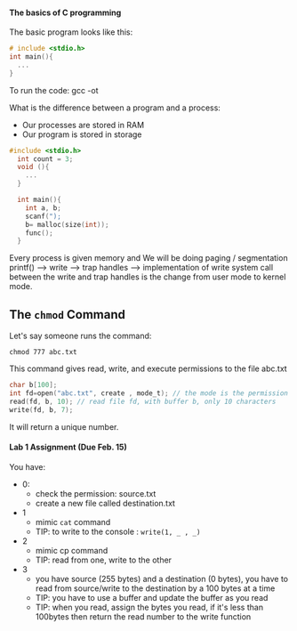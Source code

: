 #### The basics of C programming

The basic program looks like this:

```c
# include <stdio.h>
int main(){
  ...
}
```

To run the code:
gcc -ot

What is the difference between a program and a process:

- Our processes are stored in RAM
- Our program is stored in storage

```c
#include <stdio.h>
  int count = 3;
  void (){
    ...
  }

  int main(){
    int a, b;
    scanf(");
    b= malloc(size(int));
    func();
  }
```

Every process is given memory and
We will be doing paging / segmentation
printf() --> write --> trap handles --> implementation of write system call
between the write and trap handles is the change from user mode to kernel mode.

## The `chmod` Command

Let's say someone runs the command:

```
chmod 777 abc.txt
```

This command gives read, write, and execute permissions to the file abc.txt

```c
char b[100];
int fd=open("abc.txt", create , mode_t); // the mode is the permission level that you are going to give (ex. 0777), if the file doesn't exist create it.
read(fd, b, 10); // read file fd, with buffer b, only 10 characters
write(fd, b, 7);
```

It will return a unique number.

#### Lab 1 Assignment (Due Feb. 15)

You have:

- 0:
  - check the permission: source.txt
  - create a new file called destination.txt
- 1
  - mimic `cat` command
  - TIP: to write to the console : `write(1, _ , _)`
- 2
  - mimic cp command
  - TIP: read from one, write to the other
- 3
  - you have source (255 bytes) and a destination (0 bytes), you have to read from source/write to the destination by a 100 bytes at a time
  - TIP: you have to use a buffer and update the buffer as you read
  - TIP: when you read, assign the bytes you read, if it's less than 100bytes then return the read number to the write function
